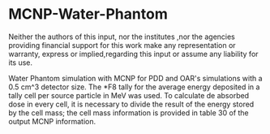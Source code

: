 # MCNP-Water-Phantom

Neither the authors of this input, nor the institutes ,nor the agencies providing financial support for this work  make  any representation or  warranty, express or implied,regarding  this  input or assume any liability for its use. 


Water Phantom simulation with MCNP for PDD and OAR's simulations with a 0.5 cm^3 detector size. The \*F8 tally for the average energy deposited in a tally cell per source particle in MeV was used. To calculate de absorbed dose in every cell, it is necessary to divide the result of the energy stored by the cell mass; the cell mass information is provided in table 30 of the output MCNP information. 
